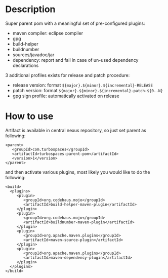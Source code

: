 # Description
Super parent pom with a meaningful set of pre-configured plugins:
 - maven compiler: eclipse compiler
 - gpg
 - build-helper
 - buildnumber
 - sources/javadoc/jar
 - dependency: report and fail in case of un-used dependency declarations
 
3 additional profiles exists for release and patch procedure:
 - release version: format ```${major}.${minor}.${incremental}-RELEASE```
 - patch version: format ```${major}.${minor}.${incremental}-patch-${0..N}```
 - gpg sign profile: automatically activated on release
 
 # How to use
 Artifact is available in central nexus repository, so just set parent as following:
 ```
 <parent>
    <groupId>com.turbospaces</groupId>
    <artifactId>turbospaces-parent-pom</artifactId>
    <version>1</version>
</parent>
 ```
 
 and then activate various plugins, most likely you would like to do the following:
 ```
<build>
   <plugins>
      <plugin>
         <groupId>org.codehaus.mojo</groupId>
         <artifactId>build-helper-maven-plugin</artifactId>
      </plugin>
      <plugin>
         <groupId>org.codehaus.mojo</groupId>
         <artifactId>buildnumber-maven-plugin</artifactId>
      </plugin>
      <plugin>
         <groupId>org.apache.maven.plugins</groupId>
         <artifactId>maven-source-plugin</artifactId>
      </plugin>
      <plugin>
         <groupId>org.apache.maven.plugins</groupId>
         <artifactId>maven-dependency-plugin</artifactId>
      </plugin>
   </plugins>
</build>
 ```
